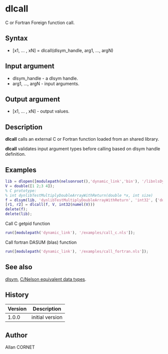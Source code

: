

# dlcall

C or Fortran Foreign function call.

## Syntax

- [x1, ... , xN] = dlcall(dlsym_handle, arg1, ..., argN)

## Input argument

 - dlsym_handle - a dlsym handle.
 - arg1, ..., argN - input arguments.

## Output argument

 - [x1, ... , xN] - output values.

## Description


  <p><b>dlcall</b> calls an external C or Fortran function loaded from an shared library.</p>
  <p><b>dlcall</b> validates input argument types before calling based on dlsym handle definition.</p>


## Examples

```matlab
lib = dlopen([modulepath(nelsonroot(),'dynamic_link','bin'), '/libnlsDynamic_link', getdynlibext()]);
V = double([1 2;3 4]);
% C prototype:
% int dynlibTestMultiplyDoubleArrayWithReturn(double *x, int size)
f = dlsym(lib, 'dynlibTestMultiplyDoubleArrayWithReturn', 'int32', {'doublePtr', 'int32'});
[r1, r2] = dlcall(f, V, int32(numel(V)))
delete(f);
delete(lib);
```
Call C getpid function
```matlab
run([modulepath('dynamic_link'), '/examples/call_c.nls']);
```
Call fortran DASUM (blas) function
```matlab
run([modulepath('dynamic_link'), '/examples/call_fortran.nls']);
```

## See also

[dlsym](dlsym.md), [C/Nelson equivalent data types](C_datatype.md).
## History

|Version|Description|
|------|------|
|1.0.0|initial version|


## Author

Allan CORNET



